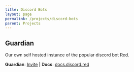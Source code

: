 ```yaml
---
title: Discord Bots
layout: page
permalink: /projects/discord-bots
parent: Projects
---
```


## Guardian
Our own self hosted instance of the popular discord bot Red.


 **Guardian**: [Invite][GuardianInvite] | **Docs**: [docs.discord.red][RedDocs] 


[GuardianImage]: https://encrypted-tbn0.gstatic.com/images?q=tbn:ANd9GcQnZBUt2Srd87biqWhJ_MgVHGYvX_Spc50f1w
[GuardianInvite]: https://discord.com/oauth2/authorize?client_id=1181304647508574248&scope=bot+applications.commands&permissions=8
[RedDocs]: https://docs.discord.red/en/stable/


